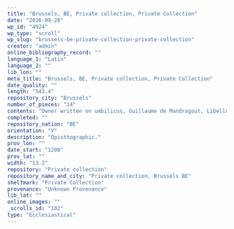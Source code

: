 ```yaml
---
title: "Brussels, BE, Private collection, Private Collection"
date: "2016-09-28"
wp_id: "4924"
wp_type: "scroll"
wp_slug: "brussels-be-private-collection-private-collection"
creator: "admin"
online_bibliography_record: ""
language_1: "Latin"
language_2: ""
lib_lon: ""
meta_title: "Brussels, BE, Private collection, Private Collection"
date_quality: ""
length: "543.4"
repository_city: "Brussels"
number_of_pieces: "14"
contents: "Owner written on umbilicus, Guillaume de Mandragout, Libellus de episcoporum electionibus."
completed: ""
repository_nation: "BE"
orientation: "V"
description: "Opisthographic."
prov_lon: ""
date_start: "1200"
prov_lat: ""
width: "13.2"
repository: "Private collection"
repository_name_and_city: "Private collection, Brussels BE"
shelfmark: "Private Collection"
provenance: "Unknown Provenance"
lib_lat: ""
online_images: ""
_scrolls_id: "102"
type: "Ecclesiastical"
---
```



